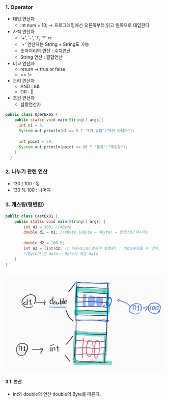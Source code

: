 ### 1. Operator
- 대입 연산자
  - int num = 10; → 프로그래밍에선 오른쪽부터 읽고 왼쪽으로 대입한다
- 사칙 연산자
  - '+', '-', '/', '*' ㅁ
  - '+' 연산자는 String + String도 가능
  - 숫자끼리의 연산 : 수치연산
  - String 연산 : 결합연산  
- 비교 연산자
  - return → true or false
  - == !=
- 논리 연산자
  - AND : &&
  - OR : ||
- 조건 연산자
  - 삼항연산자
````java
public class OperEx05 { 
    public static void main(String[] args){
      int n1 = 5;
      System.out.println(n1 == 5 ? "5가 맞다":"5가 아니다");
        
      int point = 59;
      System.out.println(point >= 60 ? "통과":"재수강");
    }
  }
````  
  
### 2. 나누기 관련 연산
- 130 / 100  : 몫
- 130 % 100 : 나머지

### 3. 캐스팅(형변환)
````java
public class CastEx01 { 
    public static void main(String[] args) {
        int n1 = 100; //4Byte
        double d1 = n1; //8Byte (8Byte → 4Byte) → 업캐스팅(묵시적)
      
        double d2 = 100.8;
        int n2 = (int)d2; // 다운캐스팅(명시적 형변환) : data유실될 수 잇다. 
        //Byte가 큰 data → Byte가 작은 data
    }
}
````
</br>![Alt text](../../99_img/11_java.png) 

#### 3.1. 연산
- int와 double의 연산 double의 Byte를 따른다.
